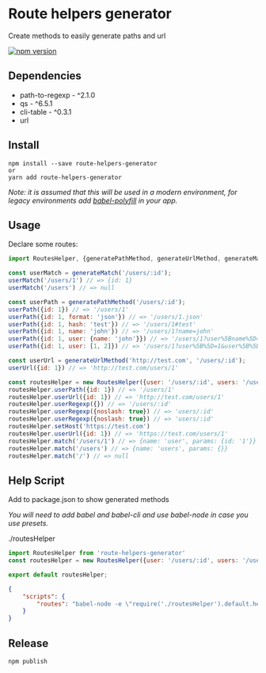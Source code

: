 # Route helpers generator

Create methods to easily generate paths and url

[![npm version](https://img.shields.io/npm/v/route-helpers-generator.svg?style=flat-square)](https://www.npmjs.com/package/route-helpers-generator)

## Dependencies

* path-to-regexp - ^2.1.0
* qs - ^6.5.1
* cli-table - ^0.3.1
* url

## Install

```
npm install --save route-helpers-generator
or 
yarn add route-helpers-generator
```

_Note: it is assumed that this will be used in a modern environment, for legacy environments add [babel-polyfill](https://babeljs.io/docs/usage/polyfill/) in your app._

## Usage

Declare some routes:


```js
import RoutesHelper, {generatePathMethod, generateUrlMethod, generateMatch} from 'route-helpers-generator'

const userMatch = generateMatch('/users/:id');
userMatch('/users/1') // => {id: 1} 
userMatch('/users') // => null

const userPath = generatePathMethod('/users/:id');
userPath({id: 1}) // => '/users/1'
userPath({id: 1, format: 'json'}) // => '/users/1.json'
userPath({id: 1, hash: 'test'}) // => '/users/1#test'
userPath({id: 1, name: 'john'}) // => '/users/1?name=john'
userPath({id: 1, user: {name: 'john'}}) // => '/users/1?user%5Bname%5D=john'
userPath({id: 1, user: [1, 2]}) // => '/users/1?user%5B%5D=1&user%5B%5D=2'

const userUrl = generateUrlMethod('http://test.com', '/users/:id');
userUrl({id: 1}) // => 'http://test.com/users/1'

const routesHelper = new RoutesHelper({user: '/users/:id', users: '/users'}, {host: 'http://test.com'})
routesHelper.userPath({id: 1}) // => '/users/1'
routesHelper.userUrl({id: 1}) // => 'http://test.com/users/1'
routesHelper.userRegexp({}) // => '/users/:id'
routesHelper.userRegexp({noslash: true}) // => 'users/:id'
routesHelper.userRegexp({noslash: true}) // => 'users/:id'
routesHelper.setHost('https://test.com')
routesHelper.userUrl({id: 1}) // => 'https://test.com/users/1'
routesHelper.match('/users/1') // => {name: 'user', params: {id: '1'}}
routesHelper.match('/users') // => {name: 'users', params: {}}
routesHelper.match('/') // => null
```

## Help Script

Add to package.json to show generated methods

_You will need to add babel and babel-cli and use babel-node in case you use presets._

./routesHelper
```js
import RoutesHelper from 'route-helpers-generator'
const routesHelper = new RoutesHelper({user: '/users/:id', users: '/users'}, {host: 'http://test.com'})

export default routesHelper;
````

```json
{
    "scripts": {
        "routes": "babel-node -e \"require('./routesHelper').default.help()\""
    }
}
```

## Release

`npm publish`
